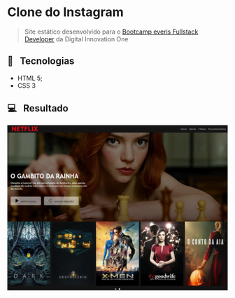 # Clone do Instagram

> Site estático desenvolvido para o [Bootcamp everis Fullstack Developer](https://web.digitalinnovation.one/track/everis-fullstack-developer) da Digital Innovation One

## :wrench: &nbsp; Tecnologias

- HTML 5;
- CSS 3

## :computer: &nbsp; Resultado

<img src=https://github.com/eduardorcury/netflix-clone-bootcamp/blob/master/netflix-clone.png>
